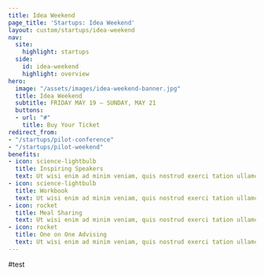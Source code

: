 ```yaml
---
title: Idea Weekend
page_title: 'Startups: Idea Weekend'
layout: custom/startups/idea-weekend
nav:
  site:
    highlight: startups
  side:
    id: idea-weekend
    highlight: overview
hero:
  image: "/assets/images/idea-weekend-banner.jpg"
  title: Idea Weekend
  subtitle: FRIDAY MAY 19 – SUNDAY, MAY 21
  buttons:
  - url: "#"
    title: Buy Your Ticket
redirect_from:
- "/startups/pilot-conference"
- "/startups/pilot-weekend"
benefits:
- icon: science-lightbulb
  title: Inspiring Speakers
  text: Ut wisi enim ad minim veniam, quis nostrud exerci tation ullamcorper suscipit lobortis nisl ut aliqu.
- icon: science-lightbulb
  title: Workbook
  text: Ut wisi enim ad minim veniam, quis nostrud exerci tation ullamcorper suscipit lobortis nisl ut aliqu.
- icon: rocket
  title: Meal Sharing
  text: Ut wisi enim ad minim veniam, quis nostrud exerci tation ullamcorper suscipit lobortis nisl ut aliqu.
- icon: rocket
  title: One on One Advising
  text: Ut wisi enim ad minim veniam, quis nostrud exerci tation ullamcorper suscipit lobortis nisl ut aliqu.
---
```


#test
